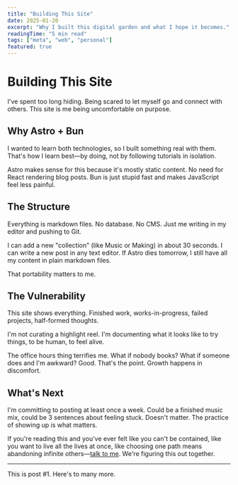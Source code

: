 ```yaml
---
title: "Building This Site"
date: 2025-01-20
excerpt: "Why I built this digital garden and what I hope it becomes."
readingTime: "5 min read"
tags: ["meta", "web", "personal"]
featured: true
---
```


# Building This Site

I've spent too long hiding. Being scared to let myself go and connect with others. This site is me being uncomfortable on purpose.

## Why Astro + Bun

I wanted to learn both technologies, so I built something real with them. That's how I learn best—by doing, not by following tutorials in isolation.

Astro makes sense for this because it's mostly static content. No need for React rendering blog posts. Bun is just stupid fast and makes JavaScript feel less painful.

## The Structure

Everything is markdown files. No database. No CMS. Just me writing in my editor and pushing to Git.

I can add a new "collection" (like Music or Making) in about 30 seconds. I can write a new post in any text editor. If Astro dies tomorrow, I still have all my content in plain markdown files.

That portability matters to me.

## The Vulnerability

This site shows everything. Finished work, works-in-progress, failed projects, half-formed thoughts. 

I'm not curating a highlight reel. I'm documenting what it looks like to try things, to be human, to feel alive.

The office hours thing terrifies me. What if nobody books? What if someone does and I'm awkward? Good. That's the point. Growth happens in discomfort.

## What's Next

I'm committing to posting at least once a week. Could be a finished music mix, could be 3 sentences about feeling stuck. Doesn't matter. The practice of showing up is what matters.

If you're reading this and you've ever felt like you can't be contained, like you want to live all the lives at once, like choosing one path means abandoning infinite others—[talk to me](/now). We're figuring this out together.

---

This is post #1. Here's to many more.
